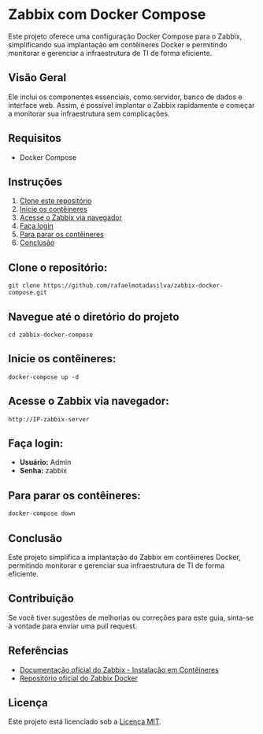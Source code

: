 # Zabbix com Docker Compose

Este projeto oferece uma configuração Docker Compose para o Zabbix, simplificando sua implantação em contêineres Docker e permitindo monitorar e gerenciar a infraestrutura de TI de forma eficiente.

## Visão Geral

Ele inclui os componentes essenciais, como servidor, banco de dados e interface web. Assim, é possível implantar o Zabbix rapidamente e começar a monitorar sua infraestrutura sem complicações.

## Requisitos

* Docker Compose

## Instruções

1. [Clone este repositório](#clone-este-repositório)
2. [Inicie os contêineres](#inicie-os-contêineres)
3. [Acesse o Zabbix via navegador](#acesse-o-zabbix-via-navegador)
4. [Faça login](#faça-login)
5. [Para parar os contêineres](#para-parar-os-contêineres)
6. [Conclusão](#conclusão)

## Clone o repositório:

```
git clone https://github.com/rafaelmotadasilva/zabbix-docker-compose.git
```

## Navegue até o diretório do projeto

```
cd zabbix-docker-compose
```

## Inicie os contêineres:

```
docker-compose up -d
```

## Acesse o Zabbix via navegador:

```
http://IP-zabbix-server
```

## Faça login:

- **Usuário:** Admin
- **Senha:** zabbix

## Para parar os contêineres:

```bash
docker-compose down
```

## Conclusão

Este projeto simplifica a implantação do Zabbix em contêineres Docker, permitindo monitorar e gerenciar sua infraestrutura de TI de forma eficiente.

## Contribuição

Se você tiver sugestões de melhorias ou correções para este guia, sinta-se à vontade para enviar uma pull request.

## Referências

* [Documentação oficial do Zabbix - Instalação em Contêineres](https://www.zabbix.com/documentation/current/pt/manual/installation/containers)
* [Repositório oficial do Zabbix Docker](https://github.com/zabbix/zabbix-docker/)

## Licença

Este projeto está licenciado sob a [Licença MIT](LICENSE).